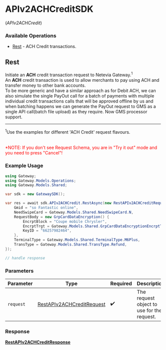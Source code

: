 # APIv2ACHCreditSDK
(*APIv2ACHCredit*)

### Available Operations

* [Rest](#rest) - ACH Credit transactions.

## Rest

Initiate an <b>ACH</b> credit transaction request to Netevia Gateway.<sup>1</sup><br>
An <b>ACH</b> credit transaction is used to allow merchants to pay using ACH and transfer money to other bank accounts.<br>
To be more generic and have a similar approach as for Debit ACH, we can also simulate the single PayOut call for a batch of payments with multiple individual credit transactions calls that will be approved offline by us and when batching happens we can generate the PayOut request to GMS as a single API call(batch file upload) as they require. Now GMS processor support.
<hr>
<sup>1</sup>Use the examples for different 'ACH Credit' request flavours.
<div>
<br><br><span style="color:red">*NOTE: If you don't see Request Schema, you are in "Try it out" mode and you need to press "Cancel"!</span>


### Example Usage

```csharp
using Gateway;
using Gateway.Models.Operations;
using Gateway.Models.Shared;

var sdk = new GatewaySDK();

var res = await sdk.APIv2ACHCredit.RestAsync(new RestAPIv2ACHCreditRequest() {
    Gmid = "so Fantastic online",
    NeedSwipeCard = Gateway.Models.Shared.NeedSwipeCard.N,
    RequestBody = new GrpCardDataEncryption() {
        EncrptBlock = "Coupe mobile Chrysler",
        EncrptTrgt = Gateway.Models.Shared.GrpCardDataEncryptionEncrptTrgt.Pan,
        KeyID = "66257982464",
    },
    TerminalType = Gateway.Models.Shared.TerminalType.M6Plus,
    TransType = Gateway.Models.Shared.TransType.Refund,
});

// handle response
```

### Parameters

| Parameter                                                                         | Type                                                                              | Required                                                                          | Description                                                                       |
| --------------------------------------------------------------------------------- | --------------------------------------------------------------------------------- | --------------------------------------------------------------------------------- | --------------------------------------------------------------------------------- |
| `request`                                                                         | [RestAPIv2ACHCreditRequest](../../models/operations/RestAPIv2ACHCreditRequest.md) | :heavy_check_mark:                                                                | The request object to use for the request.                                        |


### Response

**[RestAPIv2ACHCreditResponse](../../models/operations/RestAPIv2ACHCreditResponse.md)**

